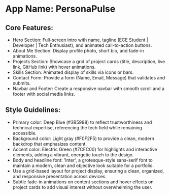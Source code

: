 # **App Name**: PersonaPulse

## Core Features:

- Hero Section: Full-screen intro with name, tagline (ECE Student | Developer | Tech Enthusiast), and animated call-to-action buttons.
- About Me Section: Display profile photo, short bio, and fade-in animations.
- Projects Section: Showcase a grid of project cards (title, description, live link, GitHub link) with hover animations.
- Skills Section: Animated display of skills via icons or bars.
- Contact Form: Provide a form (Name, Email, Message) that validates and submits.
- Navbar and Footer: Create a responsive navbar with smooth scroll and a footer with social media links.

## Style Guidelines:

- Primary color: Deep Blue (#3B5998) to reflect trustworthiness and technical expertise, referencing the tech field while remaining accessible.
- Background color: Light gray (#F0F2F5) to provide a clean, modern backdrop that emphasizes content.
- Accent color: Electric Green (#7CFC00) for highlights and interactive elements, adding a vibrant, energetic touch to the design.
- Body and headline font: 'Inter', a grotesque-style sans-serif font to maintain a modern, clean and objective look suitable for a portfolio.
- Use a grid-based layout for project display, ensuring a clean, organized, and responsive presentation across devices.
- Subtle fade-in animations on content sections and hover effects on project cards to add visual interest without overwhelming the user.